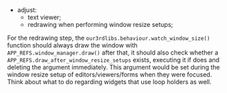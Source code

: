 - adjust:
  - text viewer;
  - redrawing when performing window resize setups;

For the redrawing step, the `our3rdlibs.behaviour.watch_window_size()` function should always draw the window with `APP_REFS.window_manager.draw()` after that, it should also check whether a `APP_REFS.draw_after_window_resize_setups` exists, executing it if does and deleting the argument immediately. This argument would be set during the window resize setup of editors/viewers/forms when they were focused. Think about what to do regarding widgets that use loop holders as well.
